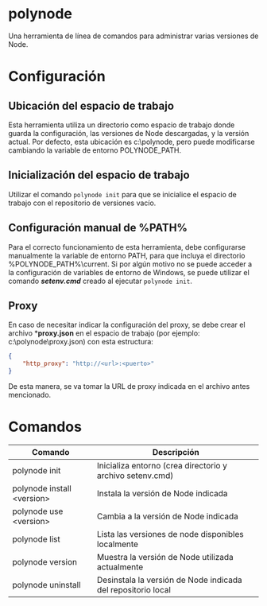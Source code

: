 # polynode
Una herramienta de línea de comandos para administrar varias versiones de Node.

# Configuración
## Ubicación del espacio de trabajo
Esta herramienta utiliza un directorio como espacio de trabajo donde guarda la configuración, las versiones de Node descargadas, y la versión actual.
Por defecto, esta ubicación es c:\polynode, pero puede modificarse cambiando la variable de entorno POLYNODE_PATH.

## Inicialización del espacio de trabajo
Utilizar el comando ```polynode init``` para que se inicialice el espacio de trabajo con el repositorio de versiones vacío.

## Configuración manual de %PATH%
Para el correcto funcionamiento de esta herramienta, debe configurarse manualmente la variable de entorno PATH, para que incluya el directorio %POLYNODE_PATH%\current.
Si por algún motivo no se puede acceder a la configuración de variables de entorno de Windows, se puede utilizar el comando ***setenv.cmd*** creado al ejecutar ```polynode init```.

## Proxy
En caso de necesitar indicar la configuración del proxy, se debe crear el archivo ***proxy.json** en el espacio de trabajo (por ejemplo: c:\polynode\proxy.json) con esta estructura:

```json
{
    "http_proxy": "http://<url>:<puerto>"
}
```
De esta manera, se va tomar la URL de proxy indicada en el archivo antes mencionado.

# Comandos

| Comando                          | Descripción                                                  |
| -------------------------------- | ------------------------------------------------------------ |
| polynode init                    | Inicializa entorno (crea directorio y archivo setenv.cmd)    |
| polynode install &lt;version&gt; | Instala la versión de Node indicada                          |
| polynode use &lt;version&gt;     | Cambia a la versión de Node indicada                         |
| polynode list                    | Lista las versiones de node disponibles localmente           |
| polynode version                 | Muestra la versión de Node utilizada actualmente             |
| polynode uninstall               | Desinstala la versión de Node indicada del repositorio local |

